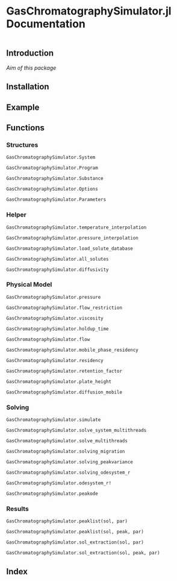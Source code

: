 # GasChromatographySimulator.jl Documentation

```@contents
```

## Introduction
_Aim of this package_

## Installation

## Example

## Functions 

### Structures

```@docs
GasChromatographySimulator.System
```

```@docs
GasChromatographySimulator.Program
```

```@docs
GasChromatographySimulator.Substance
```

```@docs
GasChromatographySimulator.Options
```

```@docs
GasChromatographySimulator.Parameters
```

### Helper

```@docs
GasChromatographySimulator.temperature_interpolation
```

```@docs
GasChromatographySimulator.pressure_interpolation
```

```@docs
GasChromatographySimulator.load_solute_database
```

```@docs
GasChromatographySimulator.all_solutes
```

```@docs
GasChromatographySimulator.diffusivity
```

### Physical Model
```@docs
GasChromatographySimulator.pressure
```

```@docs
GasChromatographySimulator.flow_restriction
```

```@docs
GasChromatographySimulator.viscosity
```

```@docs
GasChromatographySimulator.holdup_time
```

```@docs
GasChromatographySimulator.flow
```

```@docs
GasChromatographySimulator.mobile_phase_residency
```

```@docs
GasChromatographySimulator.residency
```

```@docs
GasChromatographySimulator.retention_factor
```

```@docs
GasChromatographySimulator.plate_height
```

```@docs
GasChromatographySimulator.diffusion_mobile
```

### Solving
```@docs
GasChromatographySimulator.simulate
```

```@docs
GasChromatographySimulator.solve_system_multithreads
```

```@docs
GasChromatographySimulator.solve_multithreads
```

```@docs
GasChromatographySimulator.solving_migration
```

```@docs
GasChromatographySimulator.solving_peakvariance
```

```@docs
GasChromatographySimulator.solving_odesystem_r
```

```@docs
GasChromatographySimulator.odesystem_r!
```

```@docs
GasChromatographySimulator.peakode
```

### Results
```@docs
GasChromatographySimulator.peaklist(sol, par)

GasChromatographySimulator.peaklist(sol, peak, par)
```

```@docs
GasChromatographySimulator.sol_extraction(sol, par)
```

```@docs
GasChromatographySimulator.sol_extraction(sol, peak, par)
```

## Index

```@index
```
